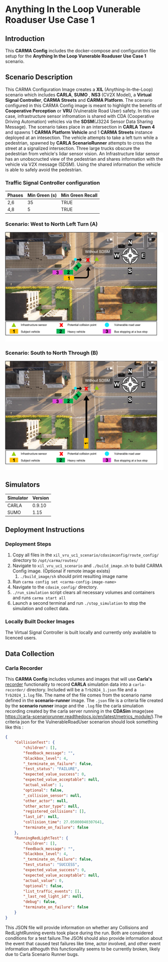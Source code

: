 # Anything In the Loop Vunerable Roaduser Use Case 1

## Introduction

This **CARMA Config** includes the docker-compose and configuration file setup for the **Anything In the Loop Vunerable Roaduser Use Case 1** scenario.

## Scenario Description

This CARMA Configuration Image creates a **XIL** (Anything-In-the-Loop) scenario which includes **CARLA**, **SUMO** , **NS3** (CV2X Model), a **Virtual Signal Controller**, **CARMA Streets** and **CARMA Platform**. The scenario configured in this CARMA Config image is meant to highlight the benefits of **Cooperative Perception**  or **VRU** (Vulnerable Road User) safety. In this use case, infrastructure sensor infromation is shared with CDA (Cooperative Driving Automation) vehicles via the **SDSM**(J3224 Sensor Data Sharing Message). The scenario takes place in an intersection in **CARLA Town 4** and spawns 1 **CARMA Platform Vehicle** and 1 **CARMA Streets** instance deployed at an intesection. The vehicle attempts to take a left turn while a pedestrian, spawned by **CARLA ScenarioRunner** attempts to cross the street at a signalized intersection. Three large trucks obscure the  pedestrian from vehicle's lidar sensor vision. An Infrastructure lidar sensor has an unobscructed view of the pedestrian and shares information with the vehicle via V2X message (SDSM). Using the shared information the vehicle is able to safely avoid the pedestrian.

### Traffic Signal Controller configuration
| Phases | Min Green (s) | Min Green Recall |
| ----------| ----------- |--------- |
| 2,6 | 35 | TRUE |
| 4,8 | 5 | TRUE|
### Scenario: West to North Left Turn (A)
![Alt text](docs/scenario_north.png)
### Scenario: South to North Through (B)
![Alt text](docs/scenario_south.png)
## Simulators

| Simulator      | Version |
| ----------- | ----------- |
| CARLA      | 0.9.10       |
| SUMO      | 1.15       |

## Deployment Instructions
### Deployment Steps
1) Copy all files in the `xil_vru_uc1_scenario/cdasimconfig/route_config/` directory to `/opt/carma/routes/`
2) Navigate to `xil_vru_uc1_scenario` and `./build_image.sh` to build CARMA Config image. (Optional if remote image exists)
   1) `./build_image/sh` should print resulting image name
3) Run `carma config set <carma-config-image-name>`
4) Navigate to the `cdasim_config/` directory.
5) `./run_simulation` script clears all necessary volumes and containers and runs `carma start all`
6) Launch a second terminal and run `./stop_simulation` to stop the simulation and collect data.
### Locally Built Docker Images
The Virtual Signal Controller is built locally and currently only available to licenced users.

## Data Collection
### Carla Recorder
This **CARMA Config** includes volumes and images that will use **Carla's** [recorder](https://carla.readthedocs.io/en/0.9.10/adv_recorder/) functionality to record **CARLA** simulation data into a `carla-recorder/` directory. Included will be a `Trb2024_1.json` file and a `Trb2024_1.log` file. The name of the file comes from the scenario name defined in the **scenario-runner** image. The `.json` file is a criteria file created by the **scenario runner** image and the `.log` file the carla simulation recording created by the carla server running in the **CDASim** image(see https://carla-scenariorunner.readthedocs.io/en/latest/metrics_module/).The criteria json for the VulnerableRoadUser scenarion should look something like this :
```json
{
    "CollisionTest": {
        "children": [],
        "feedback_message": "",
        "blackbox_level": 4,
        "_terminate_on_failure": false,
        "test_status": "FAILURE",
        "expected_value_success": 0,
        "expected_value_acceptable": null,
        "actual_value": 1,
        "optional": false,
        "_collision_sensor": null,
        "other_actor": null,
        "other_actor_type": null,
        "registered_collisions": [],
        "last_id": null,
        "collision_time": 27.05000040307641,
        "terminate_on_failure": false
    },
    "RunningRedLightTest": {
        "children": [],
        "feedback_message": "",
        "blackbox_level": 4,
        "_terminate_on_failure": false,
        "test_status": "SUCCESS",
        "expected_value_success": 0,
        "expected_value_acceptable": null,
        "actual_value": 0,
        "optional": false,
        "list_traffic_events": [],
        "_last_red_light_id": null,
        "debug": false,
        "terminate_on_failure": false
    }
}
```
This JSON file will provide information on whether any Collisions and RedLightRunning events took place during the run. Both are considered conditions for a test failure.The JSON should also provide information about the event that caused test failures like time, actor involved, and other event information althoguth this functionality seems to be currently broken, likely due to Carla Scenario Runner bugs.

